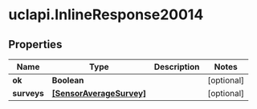 # uclapi.InlineResponse20014

## Properties

Name | Type | Description | Notes
------------ | ------------- | ------------- | -------------
**ok** | **Boolean** |  | [optional] 
**surveys** | [**[SensorAverageSurvey]**](SensorAverageSurvey.md) |  | [optional] 


